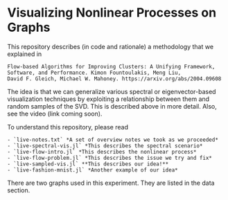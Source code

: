 Visualizing Nonlinear Processes on Graphs
=========================================

This repository describes (in code and rationale) a methodology that we explained
in

    Flow-based Algorithms for Improving Clusters: A Unifying Framework,
    Software, and Performance. Kimon Fountoulakis, Meng Liu,
    David F. Gleich, Michael W. Mahoney. https://arxiv.org/abs/2004.09608

The idea is that we can generalize various spectral or eigenvector-based
visualization techniques by exploiting a relationship between them and
random samples of the SVD. This is described above in more detail. Also, see
the video (link coming soon).

To understand this repository, please read

    - `live-notes.txt` *A set of overview notes we took as we proceeded*
    - `live-spectral-vis.jl` *This describes the spectral scenario*
    - `live-flow-intro.jl` *This describes the nonlinear process*
    - `live-flow-problem.jl` *This describes the issue we try and fix*
    - `live-sampled-vis.jl` **This describes our idea!**
    - `live-fashion-mnist.jl` *Another example of our idea*

There are two graphs used in this experiment. They are listed in the data
section.
